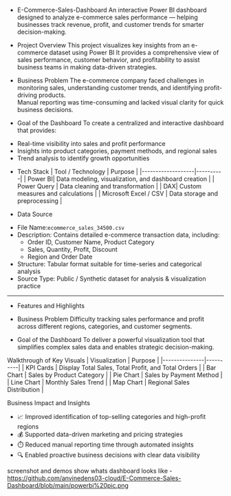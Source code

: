 * E-Commerce-Sales-Dashboard
An interactive Power BI dashboard designed to analyze e-commerce sales performance — helping businesses track revenue, profit, and customer trends for smarter decision-making.

* Project Overview
This project visualizes key insights from an e-commerce dataset using Power BI 
It provides a comprehensive view of sales performance, customer behavior, and profitability to assist business teams in making data-driven strategies.

* Business Problem
The e-commerce company faced challenges in monitoring sales, understanding customer trends, and identifying profit-driving products.  
Manual reporting was time-consuming and lacked visual clarity for quick business decisions.

* Goal of the Dashboard
To create a centralized and interactive dashboard that provides:
- Real-time visibility into sales and profit performance  
- Insights into product categories, payment methods, and regional sales  
- Trend analysis to identify growth opportunities  

* Tech Stack
| Tool / Technology | Purpose |
|-------------------|----------|
| Power BI| Data modeling, visualization, and dashboard creation |
| Power Query | Data cleaning and transformation |
| DAX| Custom measures and calculations |
| Microsoft Excel / CSV | Data storage and preprocessing |

* Data Source
- File Name:`ecommerce_sales_34500.csv`  
- Description: Contains detailed e-commerce transaction data, including:
  - Order ID, Customer Name, Product Category  
  - Sales, Quantity, Profit, Discount  
  - Region and Order Date  
- Structure: Tabular format suitable for time-series and categorical analysis  
- Source Type: Public / Synthetic dataset for analysis & visualization practice  

---

* Features and Highlights

* Business Problem
Difficulty tracking sales performance and profit across different regions, categories, and customer segments.

* Goal of the Dashboard
To deliver a powerful visualization tool that simplifies complex sales data and enables strategic decision-making.

 Walkthrough of Key Visuals
| Visualization | Purpose |
|---------------|----------|
| KPI Cards | Display Total Sales, Total Profit, and Total Orders |
| Bar Chart | Sales by Product Category |
| Pie Chart | Sales by Payment Method |
| Line Chart | Monthly Sales Trend |
| Map Chart | Regional Sales Distribution |

 Business Impact and Insights
- 📈 Improved identification of top-selling categories and high-profit regions  
- 💰 Supported data-driven marketing and pricing strategies  
- ⏱️ Reduced manual reporting time through automated insights  
- 🔍 Enabled proactive business decisions with clear data visibility  

screenshot and demos
show whats dashboard looks like - https://github.com/anvinedens03-cloud/E-Commerce-Sales-Dashboard/blob/main/powerbi%20pic.png




